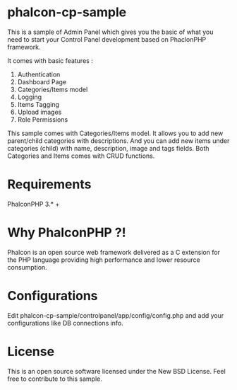 # phalcon-cp-sample

This is a sample of Admin Panel which gives you the basic of what you need to start your Control Panel development based on PhaclonPHP framework. 

It comes with basic features : 
1. Authentication 
2. Dashboard Page
3. Categories/Items model
4. Logging
5. Items Tagging
6. Upload images
7. Role Permissions

This sample comes with Categories/Items model. It allows you to add new parent/child categories with descriptions. And you can add new items under categories (child) with name, description, image and tags fields. Both Categories and Items comes with CRUD functions. 

# Requirements 
PhalconPHP 3.* + 

# Why PhalconPHP ?!
Phalcon is an open source web framework delivered as a C extension for the PHP language providing high performance and lower resource consumption.

# Configurations 
Edit phalcon-cp-sample/controlpanel/app/config/config.php and add your configurations like DB connections info.


# License
This is an open source software licensed under the New BSD License. Feel free to contribute to this sample.

